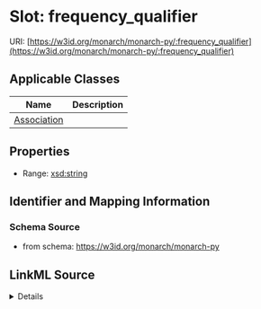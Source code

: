 # Slot: frequency_qualifier

URI: [https://w3id.org/monarch/monarch-py/:frequency_qualifier](https://w3id.org/monarch/monarch-py/:frequency_qualifier)



<!-- no inheritance hierarchy -->




## Applicable Classes

| Name | Description |
| --- | --- |
[Association](Association.md) | 






## Properties

* Range: [xsd:string](xsd:string)







## Identifier and Mapping Information







### Schema Source


* from schema: https://w3id.org/monarch/monarch-py




## LinkML Source

<details>
```yaml
name: frequency_qualifier
from_schema: https://w3id.org/monarch/monarch-py
rank: 1000
alias: frequency_qualifier
domain_of:
- Association
range: string

```
</details>